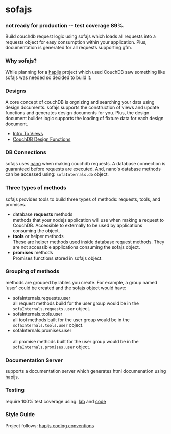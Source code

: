 # sofajs

### not ready for production -- test coverage 89%.

Build couchdb request logic using sofajs which loads all requests into a 
requests object for easy consumption within your application. Plus, documentation is 
generated for all requests supporting gfm.    

### Why sofajs?
While planning for a [hapijs](http://hapijs.com) project which used CouchDB saw something like sofajs was needed
so decided to build it. 

### Designs
A core concept of couchDB is orgnizing and searching your data using design documents.
sofajs supports the construction of views and update functions and generates design 
documents for you. Plus, the design document builder logic supports the loading of 
fixture data for each design document. 
* [Intro To Views](http://docs.couchdb.org/en/1.6.1/couchapp/views/intro.html)
* [CouchDB Design Functions](http://docs.couchdb.org/en/1.6.1/couchapp/ddocs.html)

### DB Connections
sofajs uses [nano](https://github.com/dscape/nano) when making couchdb requests.
A database connection is guaranteed before requests are executed. 
And, nano's database methods can be accessed using: `sofaInternals.db` object. 

### Three types of methods 
sofajs provides tools to build three types of methods: requests, tools, and promises.
* database **requests**  methods<br/>
  methods that your nodejs application  will use when making a request to CouchDB. 
  Accessible to externally to be used by applications consuming the object. 
* **tools** or helper methods<br/> 
  These are helper methods used inside database request methods. They are not accessible
  applications consuming the sofajs object.
* **promises** methods<br/>
  Promises functions stored in sofajs object.

### Grouping of methods
methods are grouped by lables you create. For example, a group named 'user' could be
created and the sofajs object would have: 
* sofaInternals.requests.user<br/>
  all request methods build for the user group would be in the 
  `sofaInternals.requests.user` object.
* sofaInternals.tools.user<br/>
  all tool methods built for the user group would be in the 
  `sofaInternals.tools.user` object.
* sofaInternals.promises.user<br/>  
  all promise methods built for the user group would be in the 
  `sofaInternals.promises.user` object.

### Documentation Server
supports a documentation server which generates html documenation using 
[hapijs](https://github.com/hapijs).  

### Testing
require 100% test coverage using: [lab](https://github.com/hapijs/lab) and [code](https://github.com/hapijs/code)

### Style Guide
Project follows: [hapijs coding conventions](https://github.com/hapijs/contrib/blob/master/Style.md)

